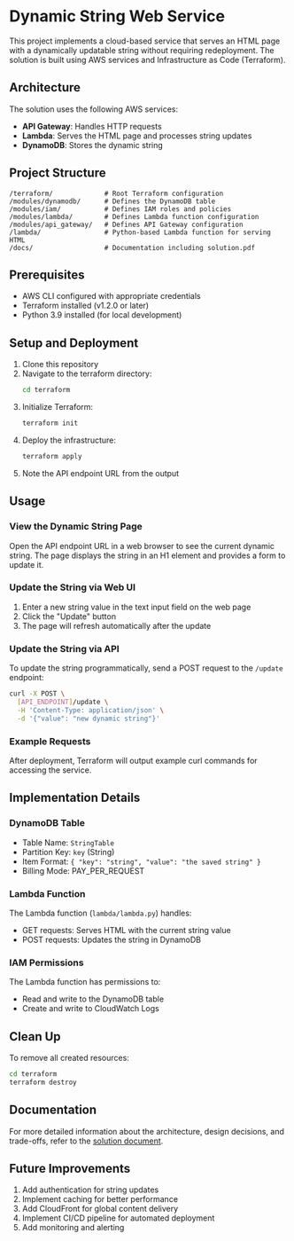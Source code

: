 # Dynamic String Web Service

This project implements a cloud-based service that serves an HTML page with a dynamically updatable string without requiring redeployment. The solution is built using AWS services and Infrastructure as Code (Terraform).

## Architecture

The solution uses the following AWS services:
- **API Gateway**: Handles HTTP requests
- **Lambda**: Serves the HTML page and processes string updates
- **DynamoDB**: Stores the dynamic string

## Project Structure

```
/terraform/             # Root Terraform configuration
/modules/dynamodb/      # Defines the DynamoDB table
/modules/iam/           # Defines IAM roles and policies
/modules/lambda/        # Defines Lambda function configuration
/modules/api_gateway/   # Defines API Gateway configuration
/lambda/                # Python-based Lambda function for serving HTML
/docs/                  # Documentation including solution.pdf
```

## Prerequisites

- AWS CLI configured with appropriate credentials
- Terraform installed (v1.2.0 or later)
- Python 3.9 installed (for local development)

## Setup and Deployment

1. Clone this repository
2. Navigate to the terraform directory:
   ```bash
   cd terraform
   ```
3. Initialize Terraform:
   ```bash
   terraform init
   ```
4. Deploy the infrastructure:
   ```bash
   terraform apply
   ```
5. Note the API endpoint URL from the output

## Usage

### View the Dynamic String Page

Open the API endpoint URL in a web browser to see the current dynamic string. The page displays the string in an H1 element and provides a form to update it.

### Update the String via Web UI

1. Enter a new string value in the text input field on the web page
2. Click the "Update" button
3. The page will refresh automatically after the update

### Update the String via API

To update the string programmatically, send a POST request to the `/update` endpoint:

```bash
curl -X POST \
  [API_ENDPOINT]/update \
  -H 'Content-Type: application/json' \
  -d '{"value": "new dynamic string"}'
```

### Example Requests

After deployment, Terraform will output example curl commands for accessing the service.

## Implementation Details

### DynamoDB Table

- Table Name: `StringTable`
- Partition Key: `key` (String)
- Item Format: `{ "key": "string", "value": "the saved string" }`
- Billing Mode: PAY_PER_REQUEST

### Lambda Function

The Lambda function (`lambda/lambda.py`) handles:
- GET requests: Serves HTML with the current string value
- POST requests: Updates the string in DynamoDB

### IAM Permissions

The Lambda function has permissions to:
- Read and write to the DynamoDB table
- Create and write to CloudWatch Logs

## Clean Up

To remove all created resources:

```bash
cd terraform
terraform destroy
```

## Documentation

For more detailed information about the architecture, design decisions, and trade-offs, refer to the [solution document](docs/solution.pdf).

## Future Improvements

1. Add authentication for string updates
2. Implement caching for better performance
3. Add CloudFront for global content delivery
4. Implement CI/CD pipeline for automated deployment
5. Add monitoring and alerting
